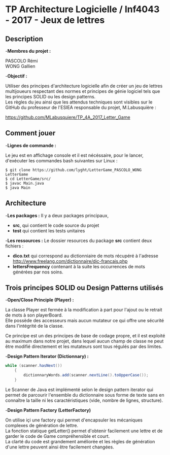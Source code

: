 # TP Architecture Logicielle / Inf4043 - 2017 - Jeux de lettres

## Description

-**Membres du projet :**

PASCOLO Rémi  
WONG Gallien

-**Objectif :**

Utiliser des principes d'architecture logicielle afin de créer un jeu de lettres multijoueurs respectant 
des normes et principes de génie logiciel tels que les principes SOLID ou les design patterns.  
Les règles du jeu ainsi que les attendus techniques sont visibles sur le GitHub du professeur de l'ESIEA responsable du projet, M.Labusquière :  

https://github.com/MLabusquiere/TP_4A_2017_Letter_Game

## Comment jouer

-**Lignes de commande :**

Le jeu est en affichage console et il est nécéssaire, pour le lancer,  
d'exécuter les commandes bash suivantes sur Linux :

```
$ git clone https://github.com/lyght/LetterGame_PASCOLO_WONG LetterGame
$ cd LetterGame/src/
$ javac Main.java
$ java Main
```

## Architecture

-**Les packages :**
Il y a deux packages principaux,  
   * **src**, qui contient le code source du projet  
   * **test** qui contient les tests unitaires

-**Les ressources :**
Le dossier resources du package **src** contient deux fichiers :  
   * **dico.txt** qui correspond au dictionniaire de mots récupéré à l'adresse  
   http://www.freelang.com/dictionnaire/dic-francais.php
   * **lettersFrequency** contenant à la suite les occurrences de mots générées par nos soins.

## Trois principes SOLID ou Design Patterns utilisés

-**Open/Close Principle (Player) :**

La classe Player est fermée à la modification à part pour l'ajout ou le retrait de mots à son playerBoard.  
Elle possède des accesseurs mais aucun mutateur ce qui offre une sécurité dans l'intégrité de la classe.  
  
Ce principe est un des principes de base de codage propre, et il est exploité au maximum dans notre projet,
dans lequel aucun champ de classe ne peut être modifié directement et les mutateurs sont tous régulés par des limites.

-**Design Pattern Iterator (Dictionnary) :**
```java
while (scanner.hasNext())
	{
		dictionnaryWords.add(scanner.nextLine().toUpperCase());
	}
```
Le Scanner de Java est implémenté selon le design pattern iterator qui permet de parcourir l'ensemble du dictionnaire 
sous forme de texte sans en connaître la taille ni les caractéristiques (vide, nombre de lignes, structure).

-**Design Pattern Factory (LetterFactory)**

On utilise içi une factory qui permet d'encapsuler les mécaniques complexes de génération de lettre.  
La fonction statique getLetter() permet d'obtenir facilement une lettre et de garder le code de Game 
compréhensible et court.  
La clarté du code est grandement améliorée et les règles de génération d'une lettre peuvent ainsi être facilement changées.

